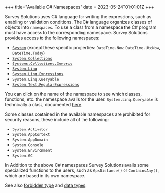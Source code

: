 +++
title="Available C# Namespaces"
date = 2023-05-24T01:01:01Z
+++

Survey Solutions uses C# language for writing the expressions, such as enabling
or validation conditions. The C# language organizes classes of objects into
`namespaces`. To use a class from a namespace the C# program must have access to
the corresponding namespace. Survey Solutions provides access to the following
namespaces:

- [`System`](https://learn.microsoft.com/en-us/dotnet/api/system?view=netstandard-1.0) (except these specific properties: `DateTime.Now`, `DateTime.UtcNow`, `DateTime.Today`)
- [`System.Collections`](https://learn.microsoft.com/en-us/dotnet/api/system.collections?view=netstandard-1.0)
- [`Systems.Collections.Generic`](https://learn.microsoft.com/en-us/dotnet/api/system.collections.generic?view=netstandard-1.0)
- [`System.Linq`](https://learn.microsoft.com/en-us/dotnet/api/system.linq?view=netstandard-1.0)
- [`System.Linq.Expressions`](https://learn.microsoft.com/en-us/dotnet/api/system.text.regularexpressions?view=netstandard-1.0)
- `System.Linq.Queryable`
- [`System.Text.RegularExpressions`](https://learn.microsoft.com/en-us/dotnet/api/system.text.regularexpressions?view=netstandard-1.0)

You can click on the name of the namespace to see which classes, functions, etc.
the namespace avails for the user. `System.Linq.Queryable` is technically a class,
documented [here](https://learn.microsoft.com/en-us/dotnet/api/system.linq.queryable?view=net-7.0&viewFallbackFrom=netstandard-1.0).

Some classes contained in the available namespaces are prohibited for security
reasons, these include all of the following:

- `System.Activator`
- `System.AppContext`
- `System.AppDomain`
- `System.Console`
- `System.Environment`
- `System.GC`

In Addition to the above C# namespaces Survey Solutions avails some specialized
functions to the users, such as `GpsDistance()` or `ContainsAny()`, which are
based in its own namespace.

See also [forbidden type](../forbidden-type/) and [data types](../data-types/).
